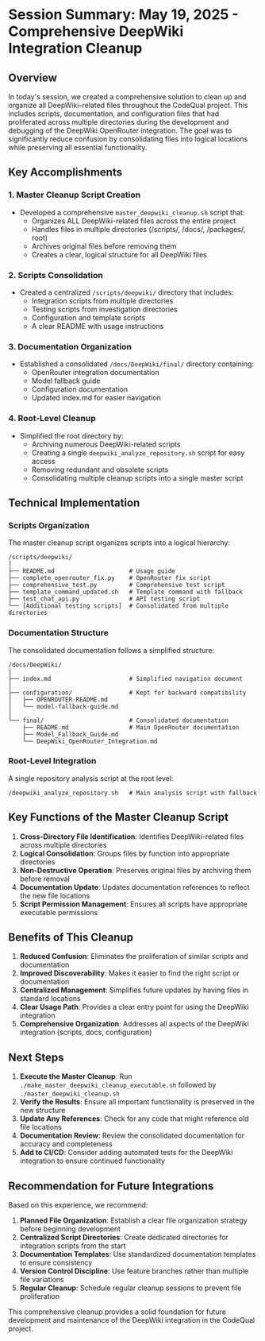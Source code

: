 # Session Summary: May 19, 2025 - Comprehensive DeepWiki Integration Cleanup

## Overview

In today's session, we created a comprehensive solution to clean up and organize all DeepWiki-related files throughout the CodeQual project. This includes scripts, documentation, and configuration files that had proliferated across multiple directories during the development and debugging of the DeepWiki OpenRouter integration. The goal was to significantly reduce confusion by consolidating files into logical locations while preserving all essential functionality.

## Key Accomplishments

### 1. Master Cleanup Script Creation

- Developed a comprehensive `master_deepwiki_cleanup.sh` script that:
  - Organizes ALL DeepWiki-related files across the entire project
  - Handles files in multiple directories (/scripts/, /docs/, /packages/, root)
  - Archives original files before removing them
  - Creates a clear, logical structure for all DeepWiki files

### 2. Scripts Consolidation

- Created a centralized `/scripts/deepwiki/` directory that includes:
  - Integration scripts from multiple directories
  - Testing scripts from investigation directories
  - Configuration and template scripts
  - A clear README with usage instructions

### 3. Documentation Organization

- Established a consolidated `/docs/DeepWiki/final/` directory containing:
  - OpenRouter integration documentation
  - Model fallback guide
  - Configuration documentation
  - Updated index.md for easier navigation

### 4. Root-Level Cleanup

- Simplified the root directory by:
  - Archiving numerous DeepWiki-related scripts
  - Creating a single `deepwiki_analyze_repository.sh` script for easy access
  - Removing redundant and obsolete scripts
  - Consolidating multiple cleanup scripts into a single master script

## Technical Implementation

### Scripts Organization

The master cleanup script organizes scripts into a logical hierarchy:

```
/scripts/deepwiki/
│
├── README.md                     # Usage guide
├── complete_openrouter_fix.py    # OpenRouter fix script
├── comprehensive_test.py         # Comprehensive test script
├── template_command_updated.sh   # Template command with fallback
├── test_chat_api.py              # API testing script
└── [Additional testing scripts]  # Consolidated from multiple directories
```

### Documentation Structure

The consolidated documentation follows a simplified structure:

```
/docs/DeepWiki/
│
├── index.md                      # Simplified navigation document
│
├── configuration/                # Kept for backward compatibility
│   ├── OPENROUTER-README.md
│   └── model-fallback-guide.md
│
└── final/                        # Consolidated documentation
    ├── README.md                 # Main OpenRouter documentation
    ├── Model_Fallback_Guide.md
    └── DeepWiki_OpenRouter_Integration.md
```

### Root-Level Integration

A single repository analysis script at the root level:

```
/deepwiki_analyze_repository.sh   # Main analysis script with fallback
```

## Key Functions of the Master Cleanup Script

1. **Cross-Directory File Identification**: Identifies DeepWiki-related files across multiple directories
2. **Logical Consolidation**: Groups files by function into appropriate directories
3. **Non-Destructive Operation**: Preserves original files by archiving them before removal
4. **Documentation Update**: Updates documentation references to reflect the new file locations
5. **Script Permission Management**: Ensures all scripts have appropriate executable permissions

## Benefits of This Cleanup

1. **Reduced Confusion**: Eliminates the proliferation of similar scripts and documentation
2. **Improved Discoverability**: Makes it easier to find the right script or documentation
3. **Centralized Management**: Simplifies future updates by having files in standard locations
4. **Clear Usage Path**: Provides a clear entry point for using the DeepWiki integration
5. **Comprehensive Organization**: Addresses all aspects of the DeepWiki integration (scripts, docs, configuration)

## Next Steps

1. **Execute the Master Cleanup**: Run `./make_master_deepwiki_cleanup_executable.sh` followed by `./master_deepwiki_cleanup.sh`
2. **Verify the Results**: Ensure all important functionality is preserved in the new structure
3. **Update Any References**: Check for any code that might reference old file locations
4. **Documentation Review**: Review the consolidated documentation for accuracy and completeness
5. **Add to CI/CD**: Consider adding automated tests for the DeepWiki integration to ensure continued functionality

## Recommendation for Future Integrations

Based on this experience, we recommend:

1. **Planned File Organization**: Establish a clear file organization strategy before beginning development
2. **Centralized Script Directories**: Create dedicated directories for integration scripts from the start
3. **Documentation Templates**: Use standardized documentation templates to ensure consistency
4. **Version Control Discipline**: Use feature branches rather than multiple file variations
5. **Regular Cleanup**: Schedule regular cleanup sessions to prevent file proliferation

This comprehensive cleanup provides a solid foundation for future development and maintenance of the DeepWiki integration in the CodeQual project.
